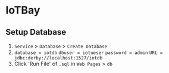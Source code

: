 # IoTBay

## Setup Database 
1. `Service` > `Database` > `Create Database`
2. `database = iotdb`
   `dbuser = iotueser`
   `password = admin`
   `URL = jdbc:derby://localhost:1527/iotdb`
3.  Click 'Run File' of `.sql` in `Web Pages` > `db`
 
